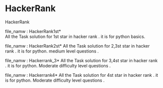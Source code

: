 # HackerRank
HackerRank  

file_namw : HackerRank1st*    
All the Task solution for 1st star in hacker rank . 
it is for python basics. 
  
file_namw : HackerRank2st*
All the Task solution for 2,3st star in hacker rank .
it is for python. 
medium level questions . 
 
file_namw : Hackerrank_3* 
All the Task solution for 3,4st star in hacker rank .
it is for python. 
Moderate difficulty level questions .

file_namw : Hackerrank4*
All the Task solution for 4st star in hacker rank .
it is for python.
Moderate difficulty level questions .
 


